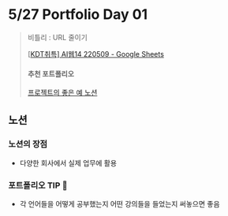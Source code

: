 # 5/27 Portfolio Day 01

> 비틀리 : URL 줄이기
>
> [[KDT취특\] AI웹14 220509 - Google Sheets](https://docs.google.com/spreadsheets/d/1friYqsyTxYdBWABUdMgSq75MeNgHiJEajwidwP7WUMw/edit#gid=511595364)
>
> #### 추천 포트폴리오
>
> [프로젝트의 좋은 예 노션](https://tngusmiso.notion.site/tngusmiso/fd824605fe6045d6928369a7d8cadcd4)

## 노션

### 노션의 장점

- 다양한 회사에서 실제 업무에 활용

### 포트폴리오 TIP :shark:

- 각 언어들을 어떻게 공부했는지 어떤 강의들을 들었는지 써놓으면 좋음 